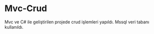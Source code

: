 # Mvc-Crud

Mvc ve C# ile geliştirilen projede crud işlemleri yapıldı. Mssql veri tabanı kullanıldı. 
